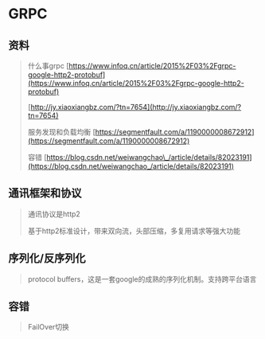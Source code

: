 # GRPC

## 资料

> 什么事grpc [https://www.infoq.cn/article/2015%2F03%2Fgrpc-google-http2-protobuf](https://www.infoq.cn/article/2015%2F03%2Fgrpc-google-http2-protobuf)
>
> [http://jy.xiaoxiangbz.com/?tn=7654](http://jy.xiaoxiangbz.com/?tn=7654)
>
> 服务发现和负载均衡 [https://segmentfault.com/a/1190000008672912](https://segmentfault.com/a/1190000008672912)
>
> 容错 [https://blog.csdn.net/weiwangchao\_/article/details/82023191](https://blog.csdn.net/weiwangchao_/article/details/82023191)

## 通讯框架和协议

> 通讯协议是http2
>
> 基于http2标准设计，带来双向流，头部压缩，多复用请求等强大功能

## 序列化/反序列化

> protocol buffers，这是一套google的成熟的序列化机制。支持跨平台语言

## 容错

> FailOver切换





